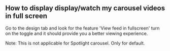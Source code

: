## How to display display/watch my carousel videos in full screen

Go to the design tab and look for the feature 'View feed in fullscreen' turn on the toggle and it should provide you a better viewing experience. 

Note: This is not applicable for Spotlight carousel. Only for default.  
